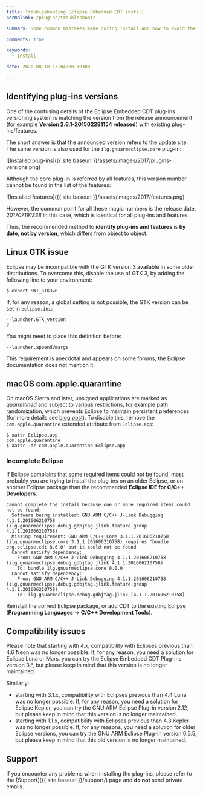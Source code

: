 ```yaml
---
title: Troubleshooting Eclipse Embedded CDT install
permalink: /plugins/troubleshoot/

summary: Some common mistakes made during install and how to avoid them.

comments: true

keywords:
  - install

date: 2020-08-18 13:04:00 +0300

---
```


## Identifying plug-ins versions

One of the confusing details of the Eclipse Embedded CDT plug-ins versioning
system is matching the version from the release announcement (for example
**Version 2.6.1-201502281154 released**) with existing plug-ins/features.

The short answer is that the announced version refers to the update site.
The same version is also used for the `ilg.gnuarmeclipse.core` plug-in:

![Installed plug-ins]({{ site.baseurl }}/assets/images/2017/plugins-versions.png)

Although the core plug-in is referred by all features, this version number
cannot be found in the list of the features:

![Installed features]({{ site.baseurl }}/assets/images/2017/features.png)

However, the common point for all these magic numbers is the release date,
*201707191338* in this case, which is identical for all plug-ins and features.

Thus, the recommended method to **identify plug-ins and features** is
**by date, not by version**, which differs from object to object.

## Linux GTK issue

Eclipse may be incompatible with the GTK version 3 available in some older
distributions. To overcome this, disable the use of GTK 3, by adding the
following line to your environment:

```console
$ export SWT_GTK3=0
```

If, for any reason, a global setting is not possible, the GTK version can be
set in `eclipse.ini`:

```console
--launcher.GTK_version
2
```

You might need to place this definition before:

```console
--launcher.appendVmargs
```

This requirement is anecdotal and appears on some forums; the Eclipse
documentation does not mention it.

## macOS com.apple.quarantine

On macOS Sierra and later, unsigned applications are marked as _quarantined_
and subject to various restrictions, for example path randomization, which
prevents Eclipse to maintain persistent preferences (for more details see
[blog post](https://ilgthegeek.wordpress.com/2017/07/13/macos-com-apple-quarantine/)).
To disable this, remove the `com.apple.quarantine` extended attribute
from `Eclipse.app`:

```console
$ xattr Eclipse.app
com.apple.quarantine
$ xattr -dr com.apple.quarantine Eclipse.app
```

### Incomplete Eclipse

If Eclipse complains that some required items could not be found, most
probably you are trying to install the plug-ins on an older Eclipse, or
on another Eclipse package than the recommended
**Eclipse IDE for C/C++ Developers**.

```console
Cannot complete the install because one or more required items could not be found.
  Software being installed: GNU ARM C/C++ J-Link Debugging 4.1.1.201606210758 (ilg.gnuarmeclipse.debug.gdbjtag.jlink.feature.group 4.1.1.201606210758)
  Missing requirement: GNU ARM C/C++ Core 3.1.1.201606210758 (ilg.gnuarmeclipse.core 3.1.1.201606210758) requires 'bundle org.eclipse.cdt 8.6.0' but it could not be found
  Cannot satisfy dependency:
    From: GNU ARM C/C++ J-Link Debugging 4.1.1.201606210758 (ilg.gnuarmeclipse.debug.gdbjtag.jlink 4.1.1.201606210758)
    To: bundle ilg.gnuarmeclipse.core 0.0.0
  Cannot satisfy dependency:
    From: GNU ARM C/C++ J-Link Debugging 4.1.1.201606210758 (ilg.gnuarmeclipse.debug.gdbjtag.jlink.feature.group 4.1.1.201606210758)
    To: ilg.gnuarmeclipse.debug.gdbjtag.jlink [4.1.1.201606210758]
```

Reinstall the correct Eclipse package, or add CDT to the existing Eclipse
(**Programming Languages** → **C/C++ Development Tools**).

## Compatibility issues

Please note that starting with 4.x, compatibility with Eclipses previous
than 4.6 Neon was no longer possible. If, for any reason, you need a
solution for Eclipse Luna or Mars, you can try the Eclipse Embedded CDT
Plug-ins version 3.*, but please keep in mind that this version is no
longer maintained.

Similarly:

- starting with 3.1.x, compatibility with Eclipses previous than 4.4 Luna
was no longer possible. If, for any reason, you need a solution for Eclipse
Kepler, you can try the GNU ARM Eclipse Plug-in version 2.12, but please
keep in mind that this version is no longer maintained.
- starting with 1.1.x, compatibility with Eclipses previous than 4.3 Kepler
was no longer possible. If, for any reasons, you need a solution for older
Eclipse versions, you can try the GNU ARM Eclipse Plug-in version 0.5.5,
but please keep in mind that this old version is no longer maintained.

## Support

If you encounter any problems when installing the plug-ins, please refer to
the [Support]({{ site.baseurl }}/support/) page and **do not** send private
emails.
